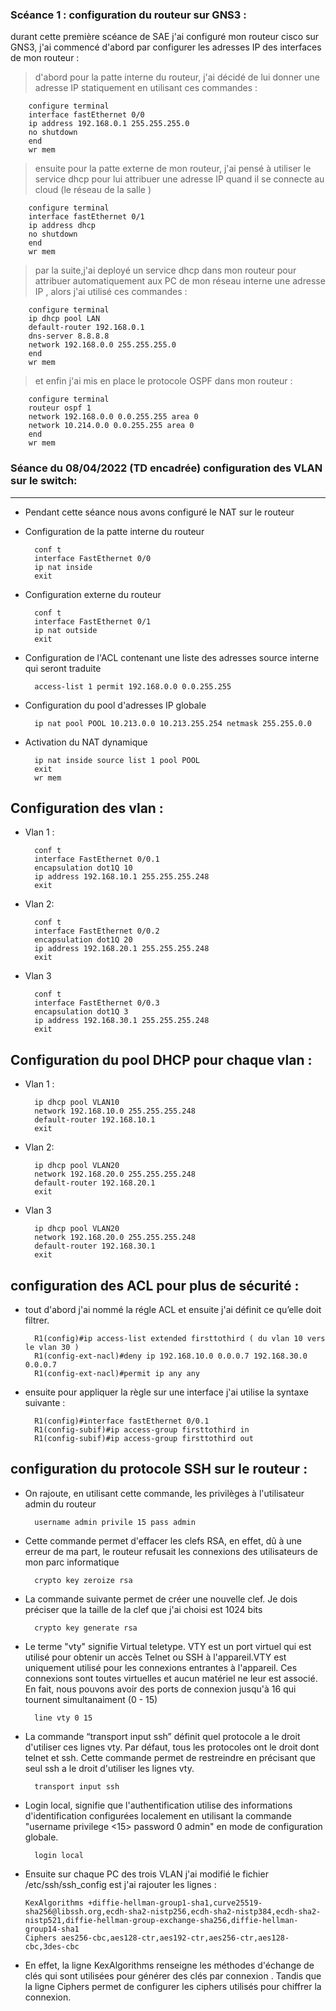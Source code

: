  ### Scéance 1 : configuration du routeur sur GNS3 : 

 durant cette première scéance de SAE j'ai configuré mon routeur cisco sur GNS3, j'ai commencé d'abord par configurer les adresses IP des interfaces de mon routeur : 

> d'abord pour la patte interne du routeur, j'ai décidé de lui donner une adresse IP statiquement en utilisant ces commandes :


        configure terminal 
        interface fastEthernet 0/0
        ip address 192.168.0.1 255.255.255.0 
        no shutdown
        end
        wr mem 

> ensuite pour la patte externe de mon routeur, j'ai pensé à utiliser le service dhcp pour lui attribuer une adresse IP quand il se connecte au cloud (le réseau de la salle )



        configure terminal 
        interface fastEthernet 0/1
        ip address dhcp 
        no shutdown 
        end 
        wr mem

> par la suite,j'ai deployé un service dhcp dans mon routeur pour attribuer automatiquement aux PC de mon réseau interne une adresse IP , alors j'ai utilisé ces commandes : 

        configure terminal 
        ip dhcp pool LAN
        default-router 192.168.0.1
        dns-server 8.8.8.8
        network 192.168.0.0 255.255.255.0
        end
        wr mem

> et enfin j'ai mis en place le protocole OSPF dans mon routeur : 



        configure terminal
        routeur ospf 1
        network 192.168.0.0 0.0.255.255 area 0
        network 10.214.0.0 0.0.255.255 area 0
        end
        wr mem
        
        

### Séance du 08/04/2022 (TD encadrée) configuration des VLAN sur le switch:
---

* Pendant cette séance nous avons configuré le NAT sur le routeur
* Configuration de la patte interne du routeur

        conf t
        interface FastEthernet 0/0
        ip nat inside
        exit

* Configuration externe du routeur 

        conf t
        interface FastEthernet 0/1
        ip nat outside
        exit

* Configuration de l'ACL contenant une liste des adresses source interne qui seront traduite

        access-list 1 permit 192.168.0.0 0.0.255.255

* Configuration du pool d'adresses IP globale

        ip nat pool POOL 10.213.0.0 10.213.255.254 netmask 255.255.0.0

* Activation du NAT dynamique

        ip nat inside source list 1 pool POOL
        exit
        wr mem
        
        
## Configuration des vlan :



* Vlan 1 :  


        conf t
        interface FastEthernet 0/0.1
        encapsulation dot1Q 10
        ip address 192.168.10.1 255.255.255.248
        exit
   
   
* Vlan 2:  


        conf t
        interface FastEthernet 0/0.2
        encapsulation dot1Q 20
        ip address 192.168.20.1 255.255.255.248
        exit
  
  
* Vlan 3  


        conf t
        interface FastEthernet 0/0.3
        encapsulation dot1Q 3
        ip address 192.168.30.1 255.255.255.248
        exit
        

## Configuration du pool DHCP pour chaque vlan :


* Vlan 1 :  


        ip dhcp pool VLAN10
        network 192.168.10.0 255.255.255.248
        default-router 192.168.10.1
        exit
   
   
* Vlan 2:  


        ip dhcp pool VLAN20
        network 192.168.20.0 255.255.255.248
        default-router 192.168.20.1
        exit
  
  
* Vlan 3  


        ip dhcp pool VLAN20
        network 192.168.20.0 255.255.255.248
        default-router 192.168.30.1
        exit
        
        
        
## configuration des ACL pour plus de sécurité : 

* tout d'abord j'ai nommé la régle ACL et ensuite j'ai définit ce qu’elle doit filtrer. 

        R1(config)#ip access-list extended firsttothird ( du vlan 10 vers le vlan 30 )
        R1(config-ext-nacl)#deny ip 192.168.10.0 0.0.0.7 192.168.30.0 0.0.0.7
        R1(config-ext-nacl)#permit ip any any
        
* ensuite pour appliquer la règle sur une interface j'ai utilise la syntaxe suivante : 

        R1(config)#interface fastEthernet 0/0.1
        R1(config-subif)#ip access-group firsttothird in
        R1(config-subif)#ip access-group firsttothird out




## configuration du protocole SSH sur le routeur : 

* On rajoute, en utilisant cette commande, les privilèges à l'utilisateur admin du routeur 

        username admin privile 15 pass admin

* Cette commande permet d'effacer les clefs RSA, en effet, dû à une erreur de ma part, le routeur refusait les connexions des utilisateurs de mon parc informatique 

        crypto key zeroize rsa
        
* La commande suivante permet de créer une nouvelle clef. Je dois préciser que la taille de la clef que j'ai choisi est 1024 bits

        crypto key generate rsa 
        
        
* Le terme "vty" signifie Virtual teletype. VTY est un port virtuel qui est utilisé pour obtenir un accès Telnet ou SSH à l'appareil.VTY est uniquement utilisé pour les connexions entrantes à l'appareil. Ces connexions sont toutes virtuelles et aucun matériel ne leur est associé. En fait, nous pouvons avoir des ports de connexion jusqu'à 16 qui tournent simultanaiment (0 - 15)
 
        line vty 0 15
        
        
        
* La commande “transport input ssh” définit quel protocole a le droit d'utiliser ces lignes vty. Par défaut, tous les protocoles ont le droit dont telnet et ssh. Cette commande permet de restreindre en précisant que seul ssh a le droit d'utiliser les lignes vty.
  
        transport input ssh
        
* Login local, signifie que l'authentification utilise des informations d'identification configurées localement en utilisant la commande "username <admin> privilege <15> password 0 admin" en mode de configuration globale.

 
        login local
 
 
 
 * Ensuite sur chaque PC des trois VLAN j'ai modifié le fichier /etc/ssh/ssh_config est j'ai rajouter les lignes :
 
 
       KexAlgorithms +diffie-hellman-group1-sha1,curve25519-sha256@libssh.org,ecdh-sha2-nistp256,ecdh-sha2-nistp384,ecdh-sha2-nistp521,diffie-hellman-group-exchange-sha256,diffie-hellman-group14-sha1
       Ciphers aes256-cbc,aes128-ctr,aes192-ctr,aes256-ctr,aes128-cbc,3des-cbc
 
 
 * En effet, la ligne KexAlgorithms renseigne les méthodes d'échange de clés qui sont utilisées pour générer des clés par connexion . Tandis que la ligne Ciphers permet de configurer les ciphers utilisés pour chiffrer la connexion.
